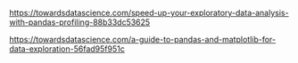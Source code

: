 https://towardsdatascience.com/speed-up-your-exploratory-data-analysis-with-pandas-profiling-88b33dc53625

https://towardsdatascience.com/a-guide-to-pandas-and-matplotlib-for-data-exploration-56fad95f951c


